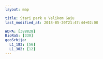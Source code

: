 ```yaml
---
layout: map

title: Stari park u Velikom Gaju
last_modified_at: 2018-05-20T21:47:44+02:00

WDPA: [388828]
BioRaS: [330]
geoSrbija:
  L1_183: [56]
  L1_302: [12]
---
```


